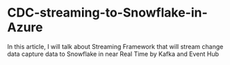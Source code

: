 # CDC-streaming-to-Snowflake-in-Azure
In this article, I will talk about Streaming Framework that will stream change data capture data to Snowflake in near Real Time by Kafka and Event Hub
